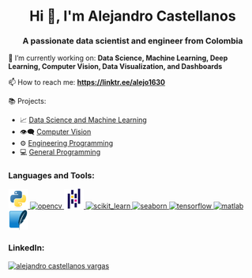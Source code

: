 <h1 align="center">Hi 👋, I'm Alejandro Castellanos</h1>
<h3 align="center">A passionate data scientist and engineer from Colombia</h3>

🌱 I’m currently working on: **Data Science, Machine Learning, Deep Learning, Computer Vision, Data Visualization, and Dashboards**

📫 How to reach me: **https://linktr.ee/alejo1630**

📚 Projects:

- 📈 [Data Science and Machine Learning](https://github.com/stars/alejo1630/lists/data-science-and-ml)
- 👁‍🗨 [Computer Vision](https://github.com/stars/alejo1630/lists/computer-vision)
- ⚙ [Engineering Programming](https://github.com/stars/alejo1630/lists/engineering-programming)
- 💻 [General Programming](https://github.com/stars/alejo1630/lists/general-programming)




<h3 align="left">Languages and Tools:</h3>
<p align="left"> <a href="https://www.python.org" target="_blank" rel="noreferrer"> <img src="https://raw.githubusercontent.com/devicons/devicon/master/icons/python/python-original.svg" alt="python" width="40" height="40"/> </a>  <a href="https://opencv.org/" target="_blank" rel="noreferrer"> <img src="https://www.vectorlogo.zone/logos/opencv/opencv-icon.svg" alt="opencv" width="40" height="40"/> </a> <a href="https://pandas.pydata.org/" target="_blank" rel="noreferrer"> <img src="https://raw.githubusercontent.com/devicons/devicon/2ae2a900d2f041da66e950e4d48052658d850630/icons/pandas/pandas-original.svg" alt="pandas" width="40" height="40"/> </a> <a href="https://scikit-learn.org/" target="_blank" rel="noreferrer"> <img src="https://upload.wikimedia.org/wikipedia/commons/0/05/Scikit_learn_logo_small.svg" alt="scikit_learn" width="40" height="40"/> </a> <a href="https://seaborn.pydata.org/" target="_blank" rel="noreferrer"> <img src="https://seaborn.pydata.org/_images/logo-mark-lightbg.svg" alt="seaborn" width="40" height="40"/> </a> <a href="https://www.tensorflow.org" target="_blank" rel="noreferrer"> <img src="https://www.vectorlogo.zone/logos/tensorflow/tensorflow-icon.svg" alt="tensorflow" width="40" height="40"/> </a> <a href="https://www.mathworks.com/" target="_blank" rel="noreferrer"> <img src="https://upload.wikimedia.org/wikipedia/commons/2/21/Matlab_Logo.png" alt="matlab" width="40" height="40"/> </a> <a href="https://www.sqlite.org/" target="_blank" rel="noreferrer"> <img src="https://raw.githubusercontent.com/devicons/devicon/6910f0503efdd315c8f9b858234310c06e04d9c0/icons/sqlite/sqlite-original.svg" alt="matlab" width="40" height="40"/> </a> </p>


<h3 align="left">LinkedIn:</h3>
<p align="left">
<a href="https://www.linkedin.com/in/alejandro-castell-v/" target="blank"><img align="center" src="https://raw.githubusercontent.com/rahuldkjain/github-profile-readme-generator/master/src/images/icons/Social/linked-in-alt.svg" alt="alejandro castellanos vargas" height="30" width="40" /></a>
</p>

